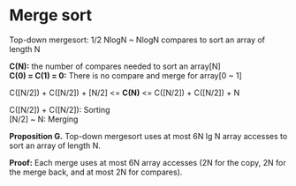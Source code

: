 # Merge sort
		
Top-down mergesort: 1/2 NlogN ~ NlogN compares to sort an array of length N

**C(N):** the number of compares needed to sort an array[N] <br>
**C(0) = C(1) = 0:** There is no compare and merge for array[0 ~ 1] <br>

C([N/2]) + C([N/2]) + [N/2] <= **C(N)** <= C([N/2]) + C([N/2]) + N

C([N/2]) + C([N/2]): Sorting <br>
[N/2] ~  N: Merging <br>

**Proposition G.** Top-down mergesort uses at most 6N lg N array accesses to sort an
array of length N.

**Proof:** Each merge uses at most 6N array accesses (2N for the copy, 2N for the
merge back, and at most 2N for compares).
